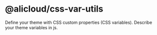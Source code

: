 # @alicloud/css-var-utils

Define your theme with CSS custom properties (CSS variables). Describe your theme variables in js.
